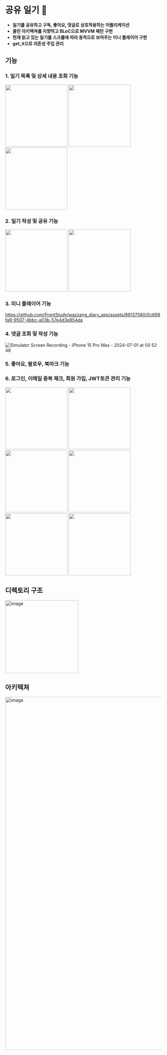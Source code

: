 # 공유 일기 📔
-  **일기를 공유하고 구독, 좋아요, 댓글로 상호작용하는 어플리케이션**
-  **클린 아키텍쳐를 지향하고 BLoC으로 MVVM 패턴 구현**
-  **현재 읽고 있는 일기를 스크롤에 따라 동적으로 보여주는 미니 플레이어 구현**
-  **get_it으로 의존성 주입 관리**

## 기능
### 1. 일기 목록 및 상세 내용 조회 기능
<img src="https://github.com/FrontStudy/wazzang_diary_app/assets/89137580/b742f8bc-c001-4b7d-a635-32bba9ebde02" width="200"/>
<img src="https://github.com/FrontStudy/wazzang_diary_app/assets/89137580/24ea8824-c4b3-4154-8563-2b002ccaef89" width="200"/>
<img src="https://github.com/FrontStudy/wazzang_diary_app/assets/89137580/c0be6863-b09e-46ce-b5d6-1b71510ac5bc" width="200"/>

### 2. 일기 작성 및 공유 기능
<img src="https://github.com/FrontStudy/wazzang_diary_app/assets/89137580/91b35e55-8a54-4bdc-8182-9eb47328e26e" width="200"/>
<img src="https://github.com/FrontStudy/wazzang_diary_app/assets/89137580/ce26f2f5-59fe-45c9-9883-eb2b683a013b" width="200"/>

### 3. 미니 플레이어 기능
https://github.com/FrontStudy/wazzang_diary_app/assets/89137580/0c699fa9-9507-4bbc-a03b-57e4d3e854da

### 4. 댓글 조회 및 작성 기능
![Simulator Screen Recording - iPhone 15 Pro Max - 2024-07-01 at 00 52 48](https://github.com/FrontStudy/wazzang_diary_app/assets/89137580/e78463a8-f932-4330-a4dd-3ed1e51c2b41)

### 5. 좋아요, 팔로우, 북마크 기능

### 6. 로그인, 이메일 중복 체크, 회원 가입, JWT토큰 관리 기능
<img src="https://github.com/FrontStudy/wazzang_diary_app/assets/89137580/f0d55494-ebd5-45f1-a5ef-af8fc4c74e90" width="200"/>
<img src="https://github.com/FrontStudy/wazzang_diary_app/assets/89137580/ec4c3831-f7d4-44b8-9765-b4859d5c0ea2" width="200"/>
<img src="https://github.com/FrontStudy/wazzang_diary_app/assets/89137580/b9ea54ae-fa41-4b33-9ebe-8100a917b054" width="200"/>
<img src="https://github.com/FrontStudy/wazzang_diary_app/assets/89137580/cd696be6-6a1d-4085-9929-c328c38f05f8" width="200"/>
<img src="https://github.com/FrontStudy/wazzang_diary_app/assets/89137580/620bca5b-dae4-4cb9-8f76-5403095fc480" width="200"/>
<img src="https://github.com/FrontStudy/wazzang_diary_app/assets/89137580/578fa4e3-7a13-49bb-b074-46c6b5caab16" width="200"/>

## 디렉토리 구조
<img width="235" alt="image" src="https://github.com/FrontStudy/wazzang_diary_app/assets/89137580/55c459af-ca70-431e-9ff5-db61c209f6eb">

## 아키텍쳐
<img width="1137" alt="image" src="https://github.com/FrontStudy/wazzang_diary_app/assets/89137580/3071453e-95a7-439a-a3e0-2a8bd27c9db4">
